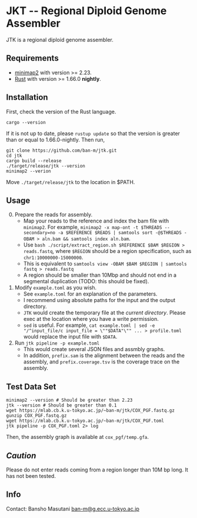 # JKT -- Regional Diploid Genome Assembler

JTK is a regional diploid genome assembler.

## Requirements 

- [minimap2](https://github.com/lh3/minimap2) with version >= 2.23.
- [Rust](https://www.rust-lang.org/) with version >= 1.66.0 **nightly**.

## Installation

First, check the version of the Rust language.

```
cargo --version
```

If it is not up to date, please `rustup update` so that the version is greater than or equal to 1.66.0-nightly. Then run,


```
git clone https://github.com/ban-m/jtk.git
cd jtk
cargo build --release
./target/release/jtk --version 
minimap2 --verion
```

Move `./target/release/jtk` to the location in $PATH.

## Usage


0. Prepare the reads for assembly.
   - Map your reads to the reference and index the bam file with `minimap2`. For example, `minimap2 -x map-ont -t $THREADS --secondary=no -a $REFERENCE $READS | samtools sort -@$THREADS -OBAM > aln.bam && samtools index aln.bam`.
   - Use `bash ./script/extract_region.sh $REFERENCE $BAM $REGION > reads.fastq`, where `$REGION` should be a region specification, such as `chr1:10000000-15000000`.
   - This is equivalent to `samtools view -OBAM $BAM $REGION | samtools fastq > reads.fastq`
   - A region should be smaller than 10Mbp and should not end in a segmental duplication (TODO: this should be fixed).
1. Modify `example.toml` as you wish.
   - See `example.toml` for an explanation of the parameters.
   - I recommend using absolute paths for the input and the output directory.
   - `JTK` would create the temporary file at the *current directory*. Please exec at the location where you have a write permission.
   - `sed` is useful. For example, `cat example.toml | sed -e "/^input_file/c input_file = \""$DATA"\"" ... > profile.toml` would replace the input file with `$DATA`.
2. Run `jtk pipeline -p example.toml`
   - This would create several JSON files and assmbly graphs.
   - In addition, `prefix.sam` is the alignment between the reads and the assembly, and `prefix.coverage.tsv` is the coverage trace on the assembly.

## Test Data Set

```
minimap2 --version # Should be greater than 2.23 
jtk --version # Should be greater than 0.1
wget https://mlab.cb.k.u-tokyo.ac.jp/~ban-m/jtk/COX_PGF.fastq.gz
gunzip COX_PGF.fastq.gz
wget https://mlab.cb.k.u-tokyo.ac.jp/~ban-m/jtk/COX_PGF.toml
jtk pipeline -p COX_PGF.toml 2> log
```

Then, the assembly graph is available at `cox_pgf/temp.gfa`.


## *Caution*

Please do not enter reads coming from a region longer than 10M bp long. It has not been tested.

## Info 

Contact: Bansho Masutani ban-m@g.ecc.u-tokyo.ac.jp